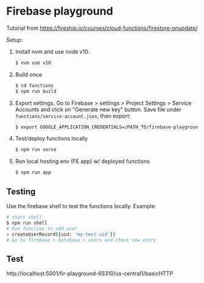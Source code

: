 # Firebase playground

Tutorial from https://fireship.io/courses/cloud-functions/firestore-onupdate/

Setup:

1. Install nvm and use node v10.
    ```sh
    $ nvm use v10
    ```
1. Build once
    ```sh
    $ cd functions
    $ npm run build
    ```
1. Export settings. Go to Firebase > settings > Project Settings > Service Accounts and click on "Generate new key" button. Save file under `functions/service-account.json`, then export:
    ```sh
    $ export GOOGLE_APPLICATION_CREDENTIALS=/PATH_TO/firebase-playground/functions/service-account.json
    ```
1. Test/deploy functions locally
    ```sh
    $ npm run serve
    ```
1. Run local hosting env (FE app) w/ deployed functions
    ```sh
    $ npm run app
    ```

## Testing

Use the firebase shell to test the functions locally. Example:
```sh
# shart shell
$ npm run shell
# Run function to add user
> createUserRecord({uid: 'my-test-uid'})
# Go to firebase > Database > users and check new entry
```

## Test
http://localhost:5001/fir-playground-65310/us-central1/basicHTTP